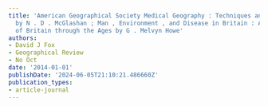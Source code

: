 ```yaml
---
title: 'American Geographical Society Medical Geography : Techniques and Field Studies
  by N . D . McGlashan ; Man , Environment , and Disease in Britain : A Medical Geography
  of Britain through the Ages by G . Melvyn Howe'
authors:
- David J Fox
- Geographical Review
- No Oct
date: '2014-01-01'
publishDate: '2024-06-05T21:10:21.486660Z'
publication_types:
- article-journal
---
```

